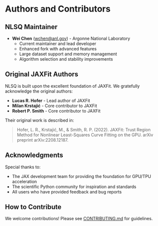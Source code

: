 # Authors and Contributors

## NLSQ Maintainer

- **Wei Chen** (wchen@anl.gov) - Argonne National Laboratory
  - Current maintainer and lead developer
  - Enhanced fork with advanced features
  - Large dataset support and memory management
  - Algorithm selection and stability improvements

## Original JAXFit Authors

NLSQ is built upon the excellent foundation of JAXFit. We gratefully acknowledge the original authors:

- **Lucas R. Hofer** - Lead author of JAXFit
- **Milan Krstajić** - Core contributor to JAXFit
- **Robert P. Smith** - Core contributor to JAXFit

Their original work is described in:
> Hofer, L. R., Krstajić, M., & Smith, R. P. (2022). JAXFit: Trust Region Method for Nonlinear Least-Squares Curve Fitting on the GPU. arXiv preprint arXiv:2208.12187.

## Acknowledgments

Special thanks to:
- The JAX development team for providing the foundation for GPU/TPU acceleration
- The scientific Python community for inspiration and standards
- All users who have provided feedback and bug reports

## How to Contribute

We welcome contributions! Please see [CONTRIBUTING.md](CONTRIBUTING.md) for guidelines.
